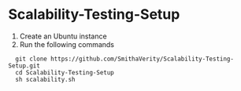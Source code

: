 # Scalability-Testing-Setup

1. Create an Ubuntu instance
2. Run the following commands
```
  git clone https://github.com/SmithaVerity/Scalability-Testing-Setup.git
  cd Scalability-Testing-Setup
  sh scalability.sh
```
